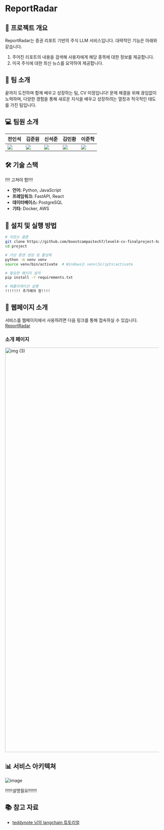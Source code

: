 # ReportRadar

## 🚀 프로젝트 개요
ReportRadar는 증권 리포트 기반의 주식 LLM 서비스입니다. 대략적인 기능은 아래와 같습니다. 
1. 주어진 리포트의 내용을 검색해 사용자에게 해당 종목에 대한 정보를 제공합니다.
2. 미국 주식에 대한 최신 뉴스를 요약하여 제공합니다.


## 👥 팀 소개
끝까지 도전하며 함께 배우고 성장하는 팀, CV 미정입니다!
문제 해결을 위해 끊임없이 노력하며, 다양한 경험을 통해 새로운 지식을 배우고 성장하려는 열정과 적극적인 태도를 가진 팀입니다.

## 💻 팀원 소개
| 전인석 | 김준원 | 신석준 | 김민환 | 이준학 | 
| --- | --- | --- | --- | --- |
| <a href="https://github.com/inDseok" target="_blank"><img src="https://img.shields.io/badge/Github-black.svg?&style=round&logo=github"/></a> | <a href="https://github.com/KimJunWon98" target="_blank"><img src="https://img.shields.io/badge/Github-black.svg?&style=round&logo=github"/></a> | <a href="https://github.com/SeokjunShin" target="_blank"><img src="https://img.shields.io/badge/Github-black.svg?&style=round&logo=github"/></a> | <a href="https://github.com/alsghks1066" target="_blank"><img src="https://img.shields.io/badge/Github-black.svg?&style=round&logo=github"/></a> | <a href="https://github.com/danlee0113" target="_blank"><img src="https://img.shields.io/badge/Github-black.svg?&style=round&logo=github"/></a> |

## 🛠 기술 스택
!!!! 고쳐야 함!!!!
- **언어:** Python, JavaScript
- **프레임워크:** FastAPI, React
- **데이터베이스:** PostgreSQL
- **기타:** Docker, AWS

## 🔧 설치 및 실행 방법
```bash
# 저장소 클론
git clone https://github.com/boostcampaitech7/level4-cv-finalproject-hackathon-cv-23-lv3.git
cd project

# 가상 환경 생성 및 활성화
python -m venv venv
source venv/bin/activate  # Windows는 venv\Scripts\activate

# 필요한 패키지 설치
pip install -r requirements.txt

# 애플리케이션 실행
!!!!!!! 추가해야 함!!!!
```

## 📌 웹페이지 소개
서비스를 웹페이지에서 사용하려면 다음 링크를 통해 접속하실 수 있습니다. [ReportRadar](http://reportradar.site:9000/)

### 소개 페이지 
<img width="1322" alt="img (3)" src="https://github.com/user-attachments/assets/f6639f9b-c489-4acd-922d-97e59d9c2745">



## 📊 서비스 아키텍쳐
![image](https://github.com/user-attachments/assets/68a01da9-1843-4cf0-941b-8f8f653cda93)

!!!!!!설명필요!!!!!!!

## 📚 참고 자료
- [teddynote 님의 langchain 튜토리얼](https://github.com/teddylee777/langchain-kr)


